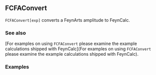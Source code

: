 ```mathematica
 
```

## FCFAConvert

`FCFAConvert[exp]` converts a FeynArts amplitude to FeynCalc.

### See also

[For examples on using `FCFAConvert` please examine the example calculations shipped with FeynCalc](For examples on using `FCFAConvert` please examine the example calculations shipped with FeynCalc).

### Examples